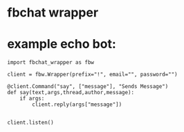 # fbchat wrapper

# example echo bot:
```
import fbchat_wrapper as fbw

client = fbw.Wrapper(prefix="!", email="", password="")

@client.Command("say", ["message"], "Sends Message")
def say(text,args,thread,author,message):
    if args:
        client.reply(args["message"])


client.listen()
```
